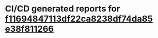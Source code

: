 # CI/CD generated reports for [f11694847113df22ca8238df74da85e38f811266](https://github.com/hydephp/develop/commit/f11694847113df22ca8238df74da85e38f811266)
